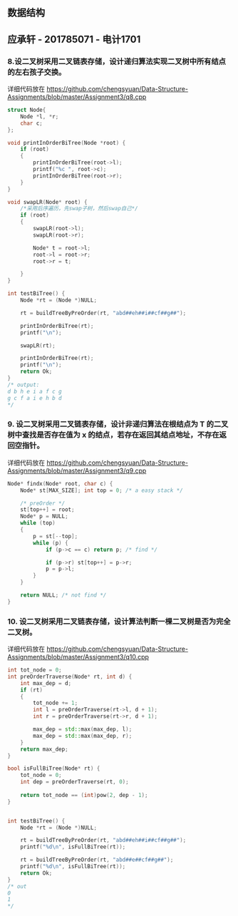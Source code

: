 ## 数据结构
## 应承轩 - 201785071 - 电计1701

### 8.设二叉树采用二叉链表存储，设计递归算法实现二叉树中所有结点的左右孩子交换。

详细代码放在 https://github.com/chengsyuan/Data-Structure-Assignments/blob/master/Assignment3/q8.cpp

```c++
struct Node{
	Node *l, *r;
	char c;
};

void printInOrderBiTree(Node *root) {
	if (root)
	{
		printInOrderBiTree(root->l);
		printf("%c ", root->c);
		printInOrderBiTree(root->r);
	}
}

void swapLR(Node* root) {
	/*采用后序遍历，先swap子树，然后swap自己*/
	if (root)
	{
		swapLR(root->l);
		swapLR(root->r);

		Node* t = root->l;
		root->l = root->r;
		root->r = t;

	}
}

int testBiTree() {
	Node *rt = (Node *)NULL;

	rt = buildTreeByPreOrder(rt, "abd##eh##i##cf##g##");

	printInOrderBiTree(rt);
	printf("\n");

	swapLR(rt);

	printInOrderBiTree(rt);
	printf("\n");
	return Ok;
}
/* output:
d b h e i a f c g
g c f a i e h b d
*/
```

### 9. 设二叉树采用二叉链表存储，设计非递归算法在根结点为 T 的二叉树中查找是否存在值为 x 的结点，若存在返回其结点地址，不存在返回空指针。

详细代码放在 https://github.com/chengsyuan/Data-Structure-Assignments/blob/master/Assignment3/q9.cpp

```c++
Node* findx(Node* root, char c) {
	Node* st[MAX_SIZE]; int top = 0; /* a easy stack */

	/* preOrder */
	st[top++] = root;
	Node* p = NULL;
	while (top)
	{
		p = st[--top];
		while (p) {
			if (p->c == c) return p; /* find */

			if (p->r) st[top++] = p->r;
			p = p->l;
		}
	}

	return NULL; /* not find */
}
```

### 10. 设二叉树采用二叉链表存储，设计算法判断一棵二叉树是否为完全二叉树。

详细代码放在 https://github.com/chengsyuan/Data-Structure-Assignments/blob/master/Assignment3/q10.cpp

```c++
int tot_node = 0;
int preOrderTraverse(Node* rt, int d) {
	int max_dep = d;
	if (rt)
	{
		tot_node += 1;
		int l = preOrderTraverse(rt->l, d + 1);
		int r = preOrderTraverse(rt->r, d + 1);

		max_dep = std::max(max_dep, l);
		max_dep = std::max(max_dep, r);
	}
	return max_dep;
}

bool isFullBiTree(Node* rt) {
	tot_node = 0;
	int dep = preOrderTraverse(rt, 0);
	
	return tot_node == (int)pow(2, dep - 1);
}


int testBiTree() {
	Node *rt = (Node *)NULL;

	rt = buildTreeByPreOrder(rt, "abd##eh##i##cf##g##");
	printf("%d\n", isFullBiTree(rt));

	rt = buildTreeByPreOrder(rt, "abd##e##cf##g##");
	printf("%d\n", isFullBiTree(rt));
	return Ok;
}
/* out
0
1
*/
```


